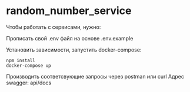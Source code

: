 # random_number_service
Чтобы работать с сервисами, нужно:

Прописать свой .env файл на основе .env.example

Установить зависимости, запуcтить docker-compose:
```
npm install
docker-compose up
```
Производить соответсвующие запросы через postman или curl
Адрес swagger: api/docs